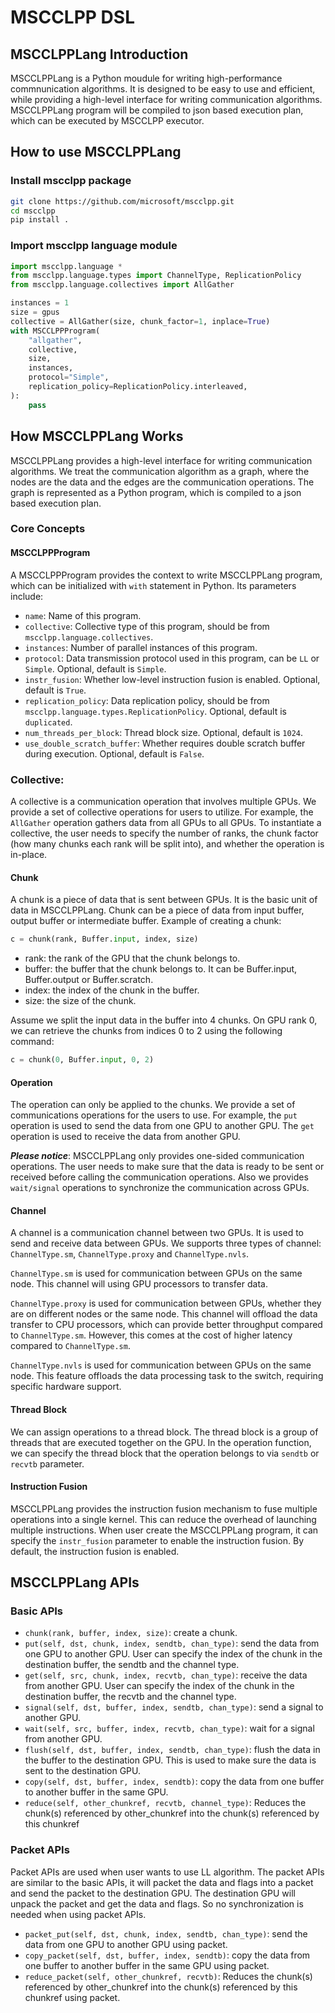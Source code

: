 # MSCCLPP DSL
## MSCCLPPLang Introduction
MSCCLPPLang is a Python moudule for writing high-performance commnunication algorithms. It is designed to be easy to use and efficient, while providing a high-level interface for writing communication algorithms. MSCCLPPLang program will be compiled to json based execution plan, which can be executed by MSCCLPP executor.

## How to use MSCCLPPLang
### Install mscclpp package
```bash
git clone https://github.com/microsoft/mscclpp.git
cd mscclpp
pip install .
```

### Import mscclpp language module
```python
import mscclpp.language *
from mscclpp.language.types import ChannelType, ReplicationPolicy
from mscclpp.language.collectives import AllGather

instances = 1
size = gpus
collective = AllGather(size, chunk_factor=1, inplace=True)
with MSCCLPPProgram(
    "allgather",
    collective,
    size,
    instances,
    protocol="Simple",
    replication_policy=ReplicationPolicy.interleaved,
):
    pass
```

## How MSCCLPPLang Works
MSCCLPPLang provides a high-level interface for writing communication algorithms. We treat the communication algorithm as a graph, where the nodes are the data and the edges are the communication operations. The graph is represented as a Python program, which is compiled to a json based execution plan.

### Core Concepts

#### MSCCLPPProgram
A MSCCLPPProgram provides the context to write MSCCLPPLang program, which can be initialized with `with` statement in Python. Its parameters include:

- `name`: Name of this program.
- `collective`: Collective type of this program, should be from `mscclpp.language.collectives`.
- `instances`: Number of parallel instances of this program.
- `protocol`: Data transmission protocol used in this program, can be `LL` or `Simple`. Optional, default is `Simple`.
- `instr_fusion`: Whether low-level instruction fusion is enabled. Optional, default is `True`.
- `replication_policy`: Data replication policy, should be from `mscclpp.language.types.ReplicationPolicy`. Optional, default is `duplicated`.
- `num_threads_per_block`: Thread block size. Optional, default is `1024`.
- `use_double_scratch_buffer`: Whether requires double scratch buffer during execution. Optional, default is `False`.

### Collective:
A collective is a communication operation that involves multiple GPUs. We provide a set of collective operations for users to utilize. For example, the `AllGather` operation gathers data from all GPUs to all GPUs. To instantiate a collective, the user needs to specify the number of ranks, the chunk factor (how many chunks each rank will be split into), and whether the operation is in-place.

#### Chunk
A chunk is a piece of data that is sent between GPUs. It is the basic unit of data in MSCCLPPLang. Chunk can be a piece of data from input buffer, output buffer or intermediate buffer.
Example of creating a chunk:
```python
c = chunk(rank, Buffer.input, index, size)
```
- rank: the rank of the GPU that the chunk belongs to.
- buffer: the buffer that the chunk belongs to. It can be Buffer.input, Buffer.output or Buffer.scratch.
- index: the index of the chunk in the buffer.
- size: the size of the chunk.

Assume we split the input data in the buffer into 4 chunks. On GPU rank 0, we can retrieve the chunks from indices 0 to 2 using the following command:
```python
c = chunk(0, Buffer.input, 0, 2)
```

#### Operation
The operation can only be applied to the chunks. We provide a set of communications operations for the users to use. For example, the `put` operation is used to send the data from one GPU to another GPU. The `get` operation is used to receive the data from another GPU.

***Please notice***: MSCCLPPLang only provides one-sided communication operations. The user needs to make sure that the data is ready to be sent or received before calling the communication operations. Also we provides `wait/signal` operations to synchronize the communication across GPUs.

#### Channel
A channel is a communication channel between two GPUs. It is used to send and receive data between GPUs. We supports three types of channel: `ChannelType.sm`, `ChannelType.proxy` and `ChannelType.nvls`.

`ChannelType.sm` is used for communication between GPUs on the same node. This channel will using GPU processors to transfer data.

`ChannelType.proxy` is used for communication between GPUs, whether they are on different nodes or the same node. This channel will offload the data transfer to CPU processors, which can provide better throughput compared to `ChannelType.sm`. However, this comes at the cost of higher latency compared to `ChannelType.sm`.

`ChannelType.nvls` is used for communication between GPUs on the same node. This feature offloads the data processing task to the switch, requiring specific hardware support.

#### Thread Block

We can assign operations to a thread block. The thread block is a group of threads that are executed together on the GPU. In the operation function, we can specify the thread block that the operation belongs to via `sendtb` or `recvtb` parameter.

#### Instruction Fusion
MSCCLPPLang provides the instruction fusion mechanism to fuse multiple operations into a single kernel. This can reduce the overhead of launching multiple instructions. When user create the MSCCLPPLang program, it can specify the `instr_fusion` parameter to enable the instruction fusion. By default, the instruction fusion is enabled.

## MSCCLPPLang APIs

### Basic APIs
- `chunk(rank, buffer, index, size)`: create a chunk.
- `put(self, dst, chunk, index, sendtb, chan_type)`: send the data from one GPU to another GPU. User can specify the index of the chunk in the destination buffer, the sendtb and the channel type.
- `get(self, src, chunk, index, recvtb, chan_type)`: receive the data from another GPU. User can specify the index of the chunk in the destination buffer, the recvtb and the channel type.
- `signal(self, dst, buffer, index, sendtb, chan_type)`: send a signal to another GPU.
- `wait(self, src, buffer, index, recvtb, chan_type)`: wait for a signal from another GPU.
- `flush(self, dst, buffer, index, sendtb, chan_type)`: flush the data in the buffer to the destination GPU. This is used to make sure the data is sent to the destination GPU.
- `copy(self, dst, buffer, index, sendtb)`: copy the data from one buffer to another buffer in the same GPU.
- `reduce(self, other_chunkref, recvtb, channel_type)`: Reduces the chunk(s) referenced by other_chunkref into the chunk(s) referenced by this chunkref

### Packet APIs
Packet APIs are used when user wants to use LL algorithm. The packet APIs are similar to the basic APIs, it will packet the data and flags into a packet and send the packet to the destination GPU. The destination GPU will unpack the packet and get the data and flags. So no synchronization is needed when using packet APIs.
- `packet_put(self, dst, chunk, index, sendtb, chan_type)`: send the data from one GPU to another GPU using packet.
- `copy_packet(self, dst, buffer, index, sendtb)`: copy the data from one buffer to another buffer in the same GPU using packet.
- `reduce_packet(self, other_chunkref, recvtb)`: Reduces the chunk(s) referenced by other_chunkref into the chunk(s) referenced by this chunkref using packet.